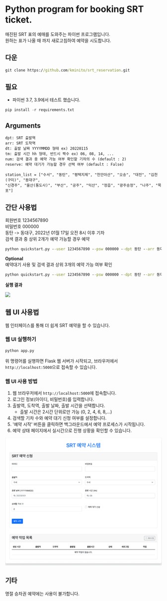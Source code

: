 # Python program for booking SRT ticket.


매진된 SRT 표의 예매를 도와주는 파이썬 프로그램입니다.  
원하는 표가 나올 때 까지 새로고침하여 예약을 시도합니다.


## 다운
```cmd
git clone https://github.com/kminito/srt_reservation.git
```
  
## 필요
- 파이썬 3.7, 3.9에서 테스트 했습니다.

```py
pip install -r requirements.txt
```


## Arguments
    dpt: SRT 출발역
    arr: SRT 도착역
    dt: 출발 날짜 YYYYMMDD 형태 ex) 20220115
    tm: 출발 시간 hh 형태, 반드시 짝수 ex) 06, 08, 14, ...
    num: 검색 결과 중 예약 가능 여부 확인할 기차의 수 (default : 2)
    reserve: 예약 대기가 가능할 경우 선택 여부 (default : False)

    station_list = ["수서", "동탄", "평택지제", "천안아산", "오송", "대전", "김천(구미)", "동대구",
    "신경주", "울산(통도사)", "부산", "공주", "익산", "정읍", "광주송정", "나주", "목포"]



## 간단 사용법

회원번호 1234567890  
비밀번호 000000  
동탄 -> 동대구, 2022년 01월 17일 오전 8시 이후 기차  
검색 결과 중 상위 2개가 예약 가능할 경우 예약

```cmd
python quickstart.py --user 1234567890 --psw 000000 --dpt 동탄 --arr 동대구 --dt 20220117 --tm 08
```

**Optional**  
예약대기 사용 및 검색 결과 상위 3개의 예약 가능 여부 확인
```cmd
python quickstart.py --user 1234567890 --psw 000000 --dpt 동탄 --arr 동대구 --dt 20220117 --tm 08 --num 3 --reserve True
```

**실행 결과**

![](./img/img1.png)

## 웹 UI 사용법

웹 인터페이스를 통해 더 쉽게 SRT 예약을 할 수 있습니다.

### 웹 UI 실행하기

```cmd
python app.py
```

위 명령어를 실행하면 Flask 웹 서버가 시작되고, 브라우저에서 `http://localhost:5000`으로 접속할 수 있습니다.

### 웹 UI 사용 방법

1. 웹 브라우저에서 `http://localhost:5000`에 접속합니다.
2. 로그인 정보(아이디, 비밀번호)를 입력합니다.
3. 출발역, 도착역, 출발 날짜, 출발 시간을 선택합니다.
   - 출발 시간은 2시간 단위로만 가능 (0, 2, 4, 6, 8,...)
5. 검색할 기차 수와 예약 대기 신청 여부를 설정합니다.
6. '예약 시작' 버튼을 클릭하면 백그라운드에서 예약 프로세스가 시작됩니다.
7. 예약 상태 페이지에서 실시간으로 진행 상황을 확인할 수 있습니다.

![웹 UI 예시](./img/web_ui.png)

## 기타  
명절 승차권 예약에는 사용이 불가합니다.
